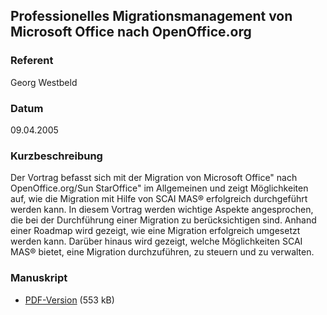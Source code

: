 ## Professionelles Migrationsmanagement von Microsoft Office nach OpenOffice.org


### Referent
Georg Westbeld

### Datum
09.04.2005

### Kurzbeschreibung
Der Vortrag befasst sich mit der Migration von Microsoft Office" nach
OpenOffice.org/Sun StarOffice" im Allgemeinen und zeigt Möglichkeiten auf, wie
die Migration mit Hilfe von SCAI MAS® erfolgreich durchgeführt werden kann. In
diesem Vortrag werden wichtige Aspekte angesprochen, die bei der Durchführung
einer Migration zu berücksichtigen sind. Anhand einer Roadmap wird gezeigt, wie
eine Migration erfolgreich umgesetzt werden kann. Darüber hinaus wird gezeigt,
welche Möglichkeiten SCAI MAS® bietet, eine Migration durchzuführen, zu steuern
und zu verwalten.

### Manuskript

* [PDF-Version](/download/Vortraege/Migrationsmanagement.pdf) (553 kB)
